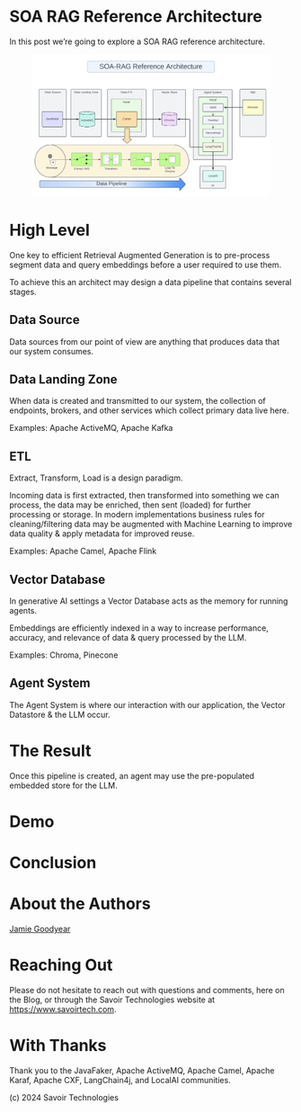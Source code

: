 # SOA RAG Reference Architecture

In this post we’re going to explore a SOA RAG reference architecture.

<figure>
<img src="./assets/images/ReferenceArch.png" alt="ReferenceArch" />
</figure>

# High Level

One key to efficient Retrieval Augmented Generation is to pre-process
segment data and query embeddings before a user required to use them.

To achieve this an architect may design a data pipeline that contains
several stages.

## Data Source

Data sources from our point of view are anything that produces data that
our system consumes.

## Data Landing Zone

When data is created and transmitted to our system, the collection of
endpoints, brokers, and other services which collect primary data live
here.

Examples: Apache ActiveMQ, Apache Kafka

## ETL

Extract, Transform, Load is a design paradigm.

Incoming data is first extracted, then transformed into something we can
process, the data may be enriched, then sent (loaded) for further
processing or storage. In modern implementations business rules for
cleaning/filtering data may be augmented with Machine Learning to
improve data quality & apply metadata for improved reuse.

Examples: Apache Camel, Apache Flink

## Vector Database

In generative AI settings a Vector Database acts as the memory for
running agents.

Embeddings are efficiently indexed in a way to increase performance,
accuracy, and relevance of data & query processed by the LLM.

Examples: Chroma, Pinecone

## Agent System

The Agent System is where our interaction with our application, the
Vector Datastore & the LLM occur.

# The Result

Once this pipeline is created, an agent may use the pre-populated
embedded store for the LLM.

# Demo

# Conclusion

# About the Authors

[Jamie
Goodyear](https://github.com/savoirtech/blogs/blob/main/authors/JamieGoodyear.md)

# Reaching Out

Please do not hesitate to reach out with questions and comments, here on
the Blog, or through the Savoir Technologies website at
<https://www.savoirtech.com>.

# With Thanks

Thank you to the JavaFaker, Apache ActiveMQ, Apache Camel, Apache Karaf,
Apache CXF, LangChain4j, and LocalAI communities.

\(c\) 2024 Savoir Technologies
